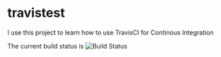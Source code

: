 # travistest
I use this project to learn how to use TravisCI for Continous Integration

The current build status is ![Build Status](https://travis-ci.org/puncha/travistest.svg)

